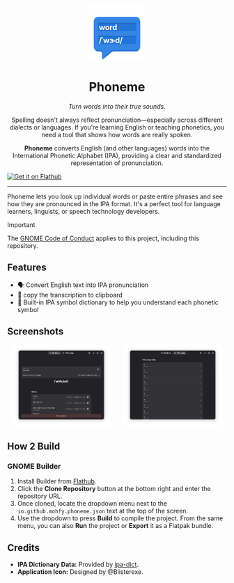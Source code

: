 <p align="center">
  <img src="data/icons/hicolor/scalable/apps/io.github.mohfy.phoneme.svg" alt="Phoneme Logo" height="128">
</p>

<h1 align="center">Phoneme</h1>
<p align="center"><em>Turn words into their true sounds.</em></p>

<p align="center">
  Spelling doesn't always reflect pronunciation—especially across different dialects or languages.
  If you're learning English or teaching phonetics, you need a tool that shows how words are really spoken.
</p>

<p align="center">
  <strong>Phoneme</strong> converts English (and other languages) words into the International Phonetic Alphabet (IPA),
  providing a clear and standardized representation of pronunciation.
</p>

<a href='https://flathub.org/apps/io.github.mohfy.phoneme'>
    <img width='240' alt='Get it on Flathub' src='https://flathub.org/api/badge?locale=en'/>
  </a>

---


Phoneme lets you look up individual words or paste entire phrases and see how they are pronounced in the IPA format. It's a perfect tool for language learners, linguists, or speech technology developers.

> [!IMPORTANT]
> The [GNOME Code of Conduct](https://conduct.gnome.org) applies to this project, including this repository.

## Features
- 🗣 Convert English text into IPA pronunciation
- 💾 copy the transcription to clipboard
- 📙 Built-in IPA symbol dictionary to help you understand each phonetic symbol

## Screenshots
<p align="center">
  <img src="screenshots/transcriber.png" alt="Main Page" style="width:45%; margin-right: 5%;">
  <img src="screenshots/ipa-lookup.png" alt="Alphabet dictionary" style="width:45%;">
</p>

## How 2 Build
### GNOME Builder
1. Install Builder from [Flathub](https://flathub.org/apps/org.gnome.Builder).
2. Click the **Clone Repository** button at the bottom right and enter the repository URL.
3. Once cloned, locate the dropdown menu next to the `io.github.mohfy.phoneme.json` text at the top of the screen.
4. Use the dropdown to press **Build** to compile the project. From the same menu, you can also **Run** the project or **Export** it as a Flatpak bundle.

## Credits
* **IPA Dictionary Data:** Provided by [ipa-dict](https://github.com/open-dict-data/ipa-dict).
* **Application Icon:** Designed by @Blisterexe.



